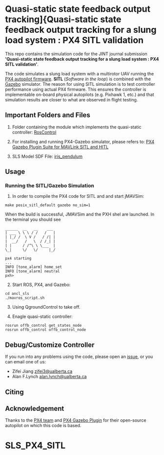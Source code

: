 # Quasi-static state feedback output tracking]{Quasi-static state feedback  output tracking for a  slung load system : PX4 SITL validation


This repo contains the simulation code for the JINT journal submission **'Quasi-static state feedback  output tracking for a  slung load system : PX4 SITL validation'**. 

The code simulates a slung load system with a multirotor UAV running the [PX4 autopilot firmware](https://px4.io/). **SITL** (*Software in the loop*) is combined with the [Gazebo](https://github.com/gazebosim/gazebo-classic) simulator. The reason for using SITL simulation is to test controller performance using actual PX4 firmware. This ensures the controller is implementable on-board physical autopilots (e.g. Pixhawk 1, etc.) and that simulation results are closer to what are observed in flight testing. 

## Important Folders and Files

1. Folder containing the module which implements the quasi-static controller: [RosControl](./ancl_sls/RosControl/)

2. For installing and running PX4-Gazebo simulator, please refers to: [PX4 Gazebo Plugin Suite for MAVLink SITL and HITL](https://github.com/PX4/PX4-SITL_gazebo)

3. SLS Model SDF File: [iris_pendulum](./ancl-sls/ancl_sls/iris_pendulum)

## Usage

### Running the SITL/Gazebo Simulation

1. In order to compile the PX4 code for SITL and and start jMAVSim:

```make posix_sitl_default gazebo no_sim=1```

When the build is successful, JMAVSim and the PXH shel are launched. In the terminal you should see

```
______  __   __    ___ 
| ___ \ \ \ / /   /   |
| |_/ /  \ V /   / /| |
|  __/   /   \  / /_| |
| |     / /^\ \ \___  |
\_|     \/   \/     |_/

px4 starting
...
INFO [tone_alarm] home_set
INFO [tone_alarm] neutral
pxh>

```
2. Start ROS, PX4, and Gazebo:

```
cd ancl_sls
./mavros_script.sh
```

3. Using QgroundControl to take off.

4. Enagle quasi-static controller:

```
rosrun offb_control get_states_node
rosrun offb_control offb_control_node 
```

## Debug/Customize Controller

If you run into any problems using the code, please open an [issue](https://help.github.com/en/github/managing-your-work-on-github/creating-an-issue), or you can email one of us:

* Zifei Jiang <zifei3@ualberta.ca>
* Alan F.Lynch <alan.lynch@ualberta.ca>

## Citing

## Acknowledgement
Thanks to the [PX4 team](https://px4.io/) and [PX4 Gazebo Plugin](https://github.com/PX4/PX4-SITL_gazebo) for their open-source autopilot on which this code is based. 
# SLS_PX4_SITL
